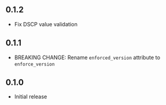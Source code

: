 ## 0.1.2

- Fix DSCP value validation

## 0.1.1

- BREAKING CHANGE: Rename `enforced_version` attribute to `enforce_version`

## 0.1.0

- Initial release

